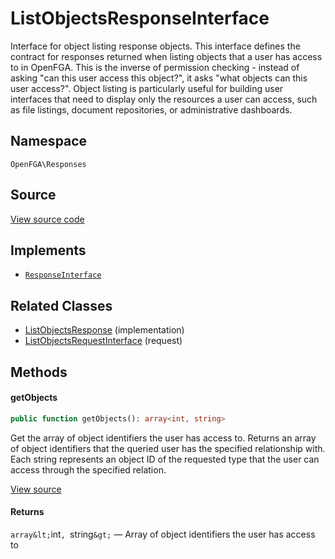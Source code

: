 # ListObjectsResponseInterface

Interface for object listing response objects. This interface defines the contract for responses returned when listing objects that a user has access to in OpenFGA. This is the inverse of permission checking - instead of asking &quot;can this user access this object?&quot;, it asks &quot;what objects can this user access?&quot;. Object listing is particularly useful for building user interfaces that need to display only the resources a user can access, such as file listings, document repositories, or administrative dashboards.

## Namespace
`OpenFGA\Responses`

## Source
[View source code](https://github.com/evansims/openfga-php/blob/main/src/Responses/ListObjectsResponseInterface.php)

## Implements
* [`ResponseInterface`](ResponseInterface.md)

## Related Classes
* [ListObjectsResponse](Responses/ListObjectsResponse.md) (implementation)
* [ListObjectsRequestInterface](Requests/ListObjectsRequestInterface.md) (request)

## Methods

#### getObjects

```php
public function getObjects(): array<int, string>
```

Get the array of object identifiers the user has access to. Returns an array of object identifiers that the queried user has the specified relationship with. Each string represents an object ID of the requested type that the user can access through the specified relation.

[View source](https://github.com/evansims/openfga-php/blob/main/src/Responses/ListObjectsResponseInterface.php#L44)

#### Returns
`array&lt;`int`, `string`&gt;` — Array of object identifiers the user has access to
